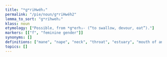 ```yaml
---
title: "*gʷriHwéh₂"
permalink: "/pie/noun/gʷriHwéh2"
lemma_to_sort: "gʷrihweh₂"
klass: noun
etymology: ["Possible, from *gʷerh₃- (“to swallow, devour, eat”)."]
markers: [["f", "feminine gender"]]
synonyms: []
definitions: ["mane", "nape", "neck", "throat", "estuary", "mouth of an inlet"]
topics: []
---
```

